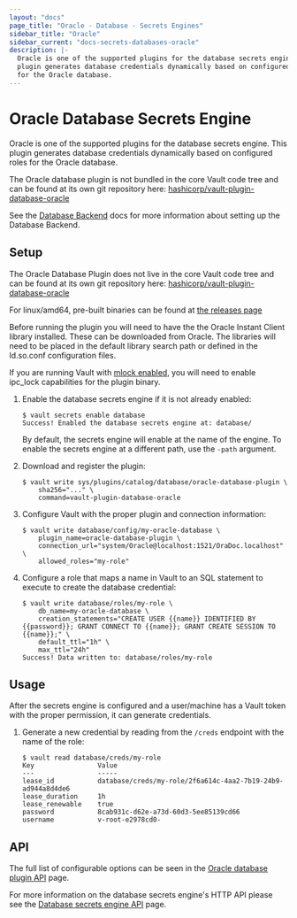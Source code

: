 ```yaml
---
layout: "docs"
page_title: "Oracle - Database - Secrets Engines"
sidebar_title: "Oracle"
sidebar_current: "docs-secrets-databases-oracle"
description: |-
  Oracle is one of the supported plugins for the database secrets engine. This
  plugin generates database credentials dynamically based on configured roles
  for the Oracle database.
---
```


# Oracle Database Secrets Engine

Oracle is one of the supported plugins for the database secrets engine. This
plugin generates database credentials dynamically based on configured roles for
the Oracle database.

The Oracle database plugin is not bundled in the core Vault code tree and can be
found at its own git repository here:
[hashicorp/vault-plugin-database-oracle](https://github.com/hashicorp/vault-plugin-database-oracle)

See the [Database Backend](/docs/secrets/databases/index.html) docs for more
information about setting up the Database Backend.

## Setup

The Oracle Database Plugin does not live in the core Vault code tree and can be found
at its own git repository here: [hashicorp/vault-plugin-database-oracle](https://github.com/hashicorp/vault-plugin-database-oracle)

For linux/amd64, pre-built binaries can be found at [the releases page](https://releases.hashicorp.com/vault-plugin-database-oracle)

Before running the plugin you will need to have the the Oracle Instant Client
library installed. These can be downloaded from Oracle. The libraries will need to
be placed in the default library search path or defined in the ld.so.conf configuration files.

If you are running Vault with [mlock enabled](/docs/configuration/index.html#disable_mlock), 
you will need to enable ipc_lock capabilities for the plugin binary.

1. Enable the database secrets engine if it is not already enabled:

    ```text
    $ vault secrets enable database
    Success! Enabled the database secrets engine at: database/
    ```

    By default, the secrets engine will enable at the name of the engine. To
    enable the secrets engine at a different path, use the `-path` argument.

1. Download and register the plugin:

    ```text
    $ vault write sys/plugins/catalog/database/oracle-database-plugin \
        sha256="..." \
        command=vault-plugin-database-oracle
    ```

1. Configure Vault with the proper plugin and connection information:

    ```text
    $ vault write database/config/my-oracle-database \
        plugin_name=oracle-database-plugin \
        connection_url="system/Oracle@localhost:1521/OraDoc.localhost" \
        allowed_roles="my-role"
    ```

1. Configure a role that maps a name in Vault to an SQL statement to execute to
create the database credential:

    ```text
    $ vault write database/roles/my-role \
        db_name=my-oracle-database \
        creation_statements="CREATE USER {{name}} IDENTIFIED BY {{password}}; GRANT CONNECT TO {{name}}; GRANT CREATE SESSION TO {{name}};" \
        default_ttl="1h" \
        max_ttl="24h"
    Success! Data written to: database/roles/my-role
    ```

## Usage

After the secrets engine is configured and a user/machine has a Vault token with
the proper permission, it can generate credentials.

1. Generate a new credential by reading from the `/creds` endpoint with the name
of the role:

    ```text
    $ vault read database/creds/my-role
    Key                Value
    ---                -----
    lease_id           database/creds/my-role/2f6a614c-4aa2-7b19-24b9-ad944a8d4de6
    lease_duration     1h
    lease_renewable    true
    password           8cab931c-d62e-a73d-60d3-5ee85139cd66
    username           v-root-e2978cd0-
    ```

## API

The full list of configurable options can be seen in the [Oracle database plugin
API](/api/secret/databases/oracle.html) page.

For more information on the database secrets engine's HTTP API please see the
[Database secrets engine API](/api/secret/databases/index.html) page.

